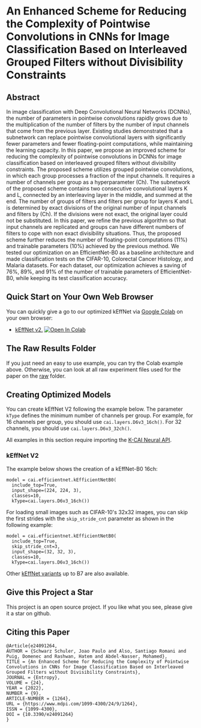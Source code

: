 # An Enhanced Scheme for Reducing the Complexity of Pointwise Convolutions in CNNs for Image Classification Based on Interleaved Grouped Filters without Divisibility Constraints

## Abstract
In image classification with Deep Convolutional Neural Networks (DCNNs), the number of parameters in pointwise convolutions rapidly grows due to the multiplication of the number of filters by the number of input channels that come from the previous layer. Existing studies demonstrated that a subnetwork can replace pointwise convolutional layers with significantly fewer parameters and fewer floating-point computations, while maintaining the learning capacity. In this paper, we propose an improved scheme for reducing the complexity of pointwise convolutions in DCNNs for image classification based on interleaved grouped filters without divisibility constraints. The proposed scheme utilizes grouped pointwise convolutions, in which each group processes a fraction of the input channels. It requires a number of channels per group as a hyperparameter (Ch). The subnetwork of the proposed scheme contains two consecutive convolutional layers K and L, connected by an interleaving layer in the middle, and summed at the end. The number of groups of filters and filters per group for layers K and L is determined by exact divisions of the original number of input channels and filters by (Ch). If the divisions were not exact, the original layer could not be substituted. In this paper, we refine the previous algorithm so that input channels are replicated and groups can have different numbers of filters to cope with non exact divisibility situations. Thus, the proposed scheme further reduces the number of floating-point computations (11\%) and trainable parameters (10\%) achieved by the previous method. We tested our optimization on an EfficientNet-B0 as a baseline architecture and made classification tests on the CIFAR-10, Colorectal Cancer Histology, and Malaria datasets. For each dataset, our optimization achieves a saving of 76\%, 89\%, and 91\% of the number of trainable parameters of EfficientNet-B0, while keeping its test classification accuracy.

## Quick Start on Your Own Web Browser
You can quickly give a go to our optimized kEffNet via [Google Colab](https://colab.research.google.com/) on your own browser:
* [kEffNet v2.](https://colab.research.google.com/github/joaopauloschuler/k-neural-api/blob/master/examples/jupyter/kEffNet_v2.ipynb) [![Open In Colab](https://colab.research.google.com/assets/colab-badge.svg)](https://colab.research.google.com/github/joaopauloschuler/k-neural-api/blob/master/examples/jupyter/kEffNet_v2.ipynb)

## The Raw Results Folder
If you just need an easy to use example, you can try the Colab example above. Otherwise, you can look at all raw experiment files used for the paper on the [raw](https://github.com/joaopauloschuler/kEffNetV2/tree/main/raw) folder.

## Creating Optimized Models
You can create kEffNet V2 following the example below. The parameter `kType` defines the minimum number of channels per group. For example, for 16 channels per group, you should use `cai.layers.D6v3_16ch()`. For 32 channels, you should use `cai.layers.D6v3_32ch()`.

All examples in this section require importing the [K-CAI Neural API](https://github.com/joaopauloschuler/k-neural-api).

### kEffNet V2
The example below shows the creation of a kEffNet-B0 16ch:
```
model = cai.efficientnet.kEfficientNetB0(
  include_top=True,
  input_shape=(224, 224, 3),
  classes=10,
  kType=cai.layers.D6v3_16ch())
```
For loading small images such as CIFAR-10's 32x32 images, you can skip the first strides with the `skip_stride_cnt` parameter as shown in the following example:
```
model = cai.efficientnet.kEfficientNetB0(
  include_top=True,
  skip_stride_cnt=3,
  input_shape=(32, 32, 3),
  classes=10,
  kType=cai.layers.D6v3_16ch())
```
Other [kEffNet variants](https://github.com/joaopauloschuler/k-neural-api/blob/master/cai/efficientnet.py) up to B7 are also available.

## Give this Project a Star
This project is an open source project. If you like what you see, please give it a star on github.

## Citing this Paper
```
@Article{e24091264,
AUTHOR = {Schwarz Schuler, Joao Paulo and Also, Santiago Romani and Puig, Domenec and Rashwan, Hatem and Abdel-Nasser, Mohamed},
TITLE = {An Enhanced Scheme for Reducing the Complexity of Pointwise Convolutions in CNNs for Image Classification Based on Interleaved Grouped Filters without Divisibility Constraints},
JOURNAL = {Entropy},
VOLUME = {24},
YEAR = {2022},
NUMBER = {9},
ARTICLE-NUMBER = {1264},
URL = {https://www.mdpi.com/1099-4300/24/9/1264},
ISSN = {1099-4300},
DOI = {10.3390/e24091264}
}
```
